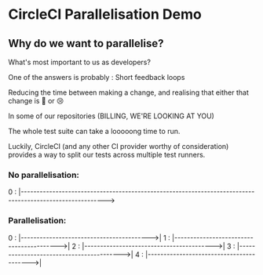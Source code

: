 # CircleCI Parallelisation Demo

## Why do we want to parallelise?

What's most important to us as developers? 

One of the answers is probably : Short feedback loops

Reducing the time between making a change, and realising that either that change is 🥳 or 😢

In some of our repositories (BILLING, WE'RE LOOKING AT YOU)

The whole test suite can take a looooong time to run.

Luckily, CircleCI (and any other CI provider worthy of consideration) provides a way to split our tests across 
multiple test runners.


### No parallelisation:

0 : |--------------------------------------------------------------------------------------------------------->


### Parallelisation:

0 : |----------------------------------------->|
1 : |----------------------------------------->|
2 : |----------------------------------------->|
3 : |----------------------------------------->|
4 : |----------------------------------------->|

### 
